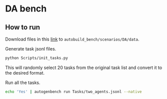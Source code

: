 # DA bench
## How to run
Download files in this [link](https://github.com/InfiAgent/InfiAgent/tree/main/examples/DA-Agent/data) to `autobuild_bench/scenarios/DA/data`.

Generate task jsonl files.
```bash
python Scripts/init_tasks.py
```
This will randomly select 20 tasks from the original task list and convert it to the desired format.

Run all the tasks.
```bash
echo 'Yes' | autogenbench run Tasks/two_agents.jsonl --native
```
